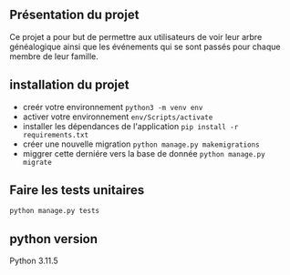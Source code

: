 ## Présentation du projet

Ce projet a pour but de permettre aux utilisateurs de voir leur arbre généalogique ainsi que les événements qui se sont passés pour
chaque membre de leur famille.

## installation du projet

- creér votre environnement `python3 -m venv env `
- activer votre environnement `env/Scripts/activate `
- installer les dépendances de l'application `pip install -r requirements.txt `
- créer une nouvelle migration `python manage.py makemigrations `
- miggrer cette derniére vers la base de donnée `python manage.py migrate `

## Faire les tests unitaires

`python manage.py tests `

## python version

Python 3.11.5
